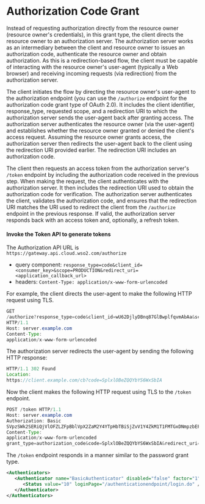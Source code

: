 # Authorization Code Grant

Instead of requesting authorization directly from the resource owner
(resource owner's credentials), in this grant type, the client directs
the resource owner to an authorization server. The authorization server
works as an intermediary between the client and resource owner to issues
an authorization code, authenticate the resource owner and obtain
authorization. As this is a redirection-based flow, the client must be
capable of interacting with the resource owner's user-agent (typically a
Web browser) and receiving incoming requests (via redirection) from the
authorization server.

The client initiates the flow by directing the resource owner's
user-agent to the authorization endpoint (you can use the
`/authorize` endpoint for the authorization code grant
type of OAuth 2.0). It includes the client identifier, response\_type,
requested scope, and a redirection URI to which the authorization server
sends the user-agent back after granting access. The authorization
server authenticates the resource owner (via the user-agent) and
establishes whether the resource owner granted or denied the client's
access request. Assuming the resource owner grants access, the
authorization server then redirects the user-agent back to the client
using the redirection URI provided earlier. The redirection URI includes
an authorization code.

The client then requests an access token from the authorization server's
`/token` endpoint by including the authorization code
received in the previous step. When making the request, the client
authenticates with the authorization server. It then includes the
redirection URI used to obtain the authorization code for verification.
The authorization server authenticates the client, validates the
authorization code, and ensures that the redirection URI matches the URI
used to redirect the client from the `/authorize` endpoint in the previous
response. If valid, the authorization server responds back with an
access token and, optionally, a refresh token.

#### Invoke the Token API to generate tokens

The Authorization API URL is
`https://gateway.api.cloud.wso2.com/authorize`

-   query component:
    `response_type=code&client_id=<consumer_key>&scope=PRODUCTION&redirect_uri=<application_callback_url>`
-   headers:
    `Content-Type: application/x-www-form-urlencoded`

For example, the client directs the user-agent to make the following
HTTP request using TLS.

``` java
GET
/authorize?response_type=code&client_id=wU62DjlyDBnq87GlBwplfqvmAbAa&scope=PRODUCTION&redirect_uri=https%3A%2F%2Fclient%2Eexample%2Ecom%2Fcb
HTTP/1.1 
Host: server.example.com 
Content-Type:
application/x-www-form-urlencoded 
```

The authorization server redirects the user-agent by sending the
following HTTP response:

``` java
HTTP/1.1 302 Found 
Location:
https://client.example.com/cb?code=SplxlOBeZQQYbYS6WxSbIA
```

Now the client makes the following HTTP request using TLS to the `/token`
endpoint.

``` java
POST /token HTTP/1.1 
Host: server.example.com 
Authorization: Basic
SVpzSWk2SERiQjVlOFZLZFpBblVpX2ZaM2Y4YTpHbTBiSjZvV1Y4ZkM1T1FMTGxDNmpzbEFDVzhh
Content-Type:
application/x-www-form-urlencoded 
grant_type=authorization_code&code=SplxlOBeZQQYbYS6WxSbIA&redirect_uri=https%3A%2F%2Fclient%2Eexample%2Ecom%2Fcb
```

The `/token` endpoint responds in a manner similar to the password grant
type.

``` xml
<Authenticators>
   <Authenticator name="BasicAuthenticator" disabled="false" factor="1">
      <Status value="10" loginPage="/authenticationendpoint/login.do" />
   </Authenticator>
</Authenticators>
```
